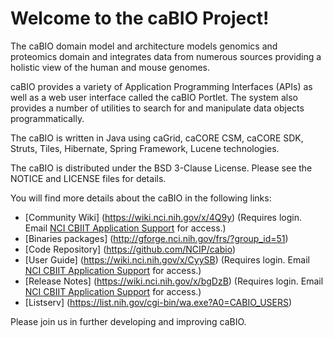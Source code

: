 Welcome to the caBIO Project!
=====================================

The caBIO domain model and architecture models genomics and proteomics domain and integrates data from numerous sources providing a holistic view of the human and mouse genomes.

caBIO provides a variety of Application Programming Interfaces (APIs) as well as a web user interface called the caBIO Portlet. The system also provides a number of utilities to search for and manipulate data objects programmatically.

The caBIO is  written in Java using caGrid, caCORE CSM, caCORE SDK, Struts, Tiles, Hibernate, Spring Framework, Lucene technologies.

The caBIO is distributed under the BSD 3-Clause License.
Please see the NOTICE and LICENSE files for details.

You will find more details about the caBIO in the following links:
 * [Community Wiki] (https://wiki.nci.nih.gov/x/4Q9y) (Requires login. Email [NCI CBIIT Application Support](mailto:ncicbiit@mail.nih.gov) for access.)
 * [Binaries packages] (http://gforge.nci.nih.gov/frs/?group_id=51)
 * [Code Repository] (https://github.com/NCIP/cabio)
 * [User Guide] (https://wiki.nci.nih.gov/x/CyySB) (Requires login. Email [NCI CBIIT Application Support](mailto:ncicbiit@mail.nih.gov) for access.)
 * [Release Notes] (https://wiki.nci.nih.gov/x/bgDzB) (Requires login. Email [NCI CBIIT Application Support](mailto:ncicbiit@mail.nih.gov) for access.)
 * [Listserv] (https://list.nih.gov/cgi-bin/wa.exe?A0=CABIO_USERS)

Please join us in further developing and improving caBIO.


 
